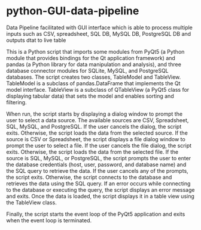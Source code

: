 # python-GUI-data-pipeline
Data Pipeline facilitated with GUI interface which is able to process multiple inputs such as CSV, spreadsheet, SQL DB, MySQL DB, PostgreSQL DB and outputs dtat to live table

This is a Python script that imports some modules from PyQt5 (a Python module that provides bindings for the Qt application framework) and pandas (a Python library for data manipulation and analysis), and three database connector modules for SQLite, MySQL, and PostgreSQL databases. The script creates two classes, TableModel and TableView. TableModel is a subclass of pandas.DataFrame that implements the Qt model interface. TableView is a subclass of QTableView (a PyQt5 class for displaying tabular data) that sets the model and enables sorting and filtering.

When run, the script starts by displaying a dialog window to prompt the user to select a data source. The available sources are CSV, Spreadsheet, SQL, MySQL, and PostgreSQL. If the user cancels the dialog, the script exits. Otherwise, the script loads the data from the selected source. If the source is CSV or Spreadsheet, the script displays a file dialog window to prompt the user to select a file. If the user cancels the file dialog, the script exits. Otherwise, the script loads the data from the selected file. If the source is SQL, MySQL, or PostgreSQL, the script prompts the user to enter the database credentials (host, user, password, and database name) and the SQL query to retrieve the data. If the user cancels any of the prompts, the script exits. Otherwise, the script connects to the database and retrieves the data using the SQL query. If an error occurs while connecting to the database or executing the query, the script displays an error message and exits. Once the data is loaded, the script displays it in a table view using the TableView class.

Finally, the script starts the event loop of the PyQt5 application and exits when the event loop is terminated.

